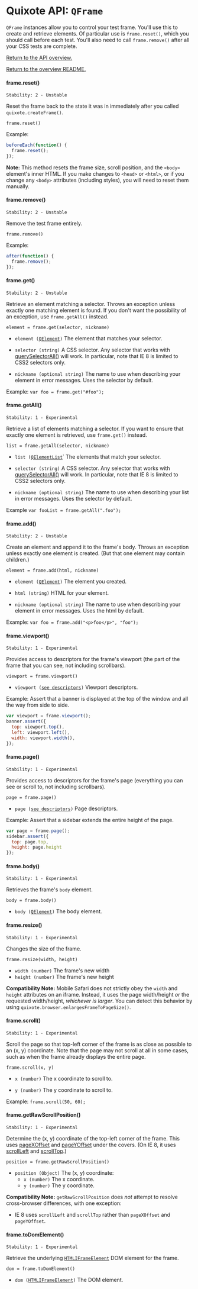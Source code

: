 # Quixote API: `QFrame`

`QFrame` instances allow you to control your test frame. You'll use this to create and retrieve elements. Of particular use is `frame.reset()`, which you should call before each test. You'll also need to call `frame.remove()` after all your CSS tests are complete.

[Return to the API overview.](api.md)

[Return to the overview README.](../README.md)


#### frame.reset()

```
Stability: 2 - Unstable
```

Reset the frame back to the state it was in immediately after you called `quixote.createFrame()`.

`frame.reset()`

Example:

```javascript
beforeEach(function() {
  frame.reset();
});
```

**Note:** This method resets the frame size, scroll position, and the `<body>` element's inner HTML. If you make changes to `<head>` or `<html>`, or if you change any `<body>` attributes (including styles), you will need to reset them manually.


#### frame.remove()

```
Stability: 2 - Unstable
```

Remove the test frame entirely.

`frame.remove()`

Example:

```javascript
after(function() {
  frame.remove();
});
```


#### frame.get()

```
Stability: 2 - Unstable
```

Retrieve an element matching a selector. Throws an exception unless exactly one matching element is found. If you don't want the possibility of an exception, use `frame.getAll()` instead.

`element = frame.get(selector, nickname)`

* `element (`[`QElement`](QElement.md)`)` The element that matches your selector.

* `selector (string)` A CSS selector. Any selector that works with [querySelectorAll()](https://developer.mozilla.org/en-US/docs/Web/API/Document.querySelectorAll) will work. In particular, note that IE 8 is limited to CSS2 selectors only.

* `nickname (optional string)` The name to use when describing your element in error messages. Uses the selector by default.

Example: `var foo = frame.get("#foo");`


#### frame.getAll()

```
Stability: 1 - Experimental
```

Retrieve a list of elements matching a selector. If you want to ensure that exactly one element is retrieved, use `frame.get()` instead.

`list = frame.getAll(selector, nickname)`

* `list (`[`QElementList`](QElementList.md`)` The elements that match your selector.

* `selector (string)` A CSS selector. Any selector that works with [querySelectorAll()](https://developer.mozilla.org/en-US/docs/Web/API/Document.querySelectorAll) will work. In particular, note that IE 8 is limited to CSS2 selectors only.

* `nickname (optional string)` The name to use when describing your list in error messages. Uses the selector by default.

Example `var fooList = frame.getAll(".foo");`


#### frame.add()

```
Stability: 2 - Unstable
```

Create an element and append it to the frame's body. Throws an exception unless exactly one element is created. (But that one element may contain children.)

`element = frame.add(html, nickname)`

* `element (`[`QElement`](QElement.md)`)` The element you created.

* `html (string)` HTML for your element.

* `nickname (optional string)` The name to use when describing your element in error messages. Uses the html by default.

Example: `var foo = frame.add("<p>foo</p>", "foo");`


#### frame.viewport()

```
Stability: 1 - Experimental
```

Provides access to descriptors for the frame's viewport (the part of the frame that you can see, not including scrollbars).

`viewport = frame.viewport()`

* `viewport (`[`see descriptors`](descriptors.md)`)` Viewport descriptors.

Example: Assert that a banner is displayed at the top of the window and all the way from side to side.

```javascript
var viewport = frame.viewport();
banner.assert({
  top: viewport.top(),
  left: viewport.left(),
  width: viewport.width(),
});
```


#### frame.page()

```
Stability: 1 - Experimental
```

Provides access to descriptors for the frame's page (everything you can see or scroll to, not including scrollbars).

`page = frame.page()`

* `page (`[`see descriptors`](descriptors.md)`)` Page descriptors.

Example: Assert that a sidebar extends the entire height of the page.

```javascript
var page = frame.page();
sidebar.assert({
  top: page.top,
  height: page.height
});
```


#### frame.body()

```
Stability: 1 - Experimental
```

Retrieves the frame's `body` element.

`body = frame.body()`

* `body (`[`QElement`](QElement.md)`)` The body element.


#### frame.resize()

```
Stability: 1 - Experimental
```

Changes the size of the frame.

`frame.resize(width, height)`

* `width (number)` The frame's new width
* `height (number)` The frame's new height

**Compatibility Note:** Mobile Safari does not strictly obey the `width` and `height` attributes on an iframe. Instead, it uses the page width/height *or* the requested width/height, *whichever is larger*. You can detect this behavior by using `quixote.browser.enlargesFrameToPageSize()`.


#### frame.scroll()

```
Stability: 1 - Experimental
```

Scroll the page so that top-left corner of the frame is as close as possible to an (x, y) coordinate. Note that the page may not scroll at all in some cases, such as when the frame already displays the entire page.

`frame.scroll(x, y)`

* `x (number)` The x coordinate to scroll to.

* `y (number)` The y coordinate to scroll to.

Example: `frame.scroll(50, 60);`


#### frame.getRawScrollPosition()

```
Stability: 1 - Experimental
```

Determine the (x, y) coordinate of the top-left corner of the frame. This uses [pageXOffset](https://developer.mozilla.org/en-US/docs/Web/API/Window.scrollX) and [pageYOffset](https://developer.mozilla.org/en-US/docs/Web/API/Window.scrollY) under the covers. (On IE 8, it uses [scrollLeft](http://msdn.microsoft.com/en-us/library/ie/ms534617%28v=vs.85%29.aspx) and [scrollTop](http://msdn.microsoft.com/en-us/library/ie/ms534618%28v=vs.85%29.aspx).)

`position = frame.getRawScrollPosition()`

* `position (Object)` The (x, y) coordinate:
  * `x (number)` The x coordinate.
  * `y (number)` The y coordinate.

**Compatibility Note:** `getRawScrollPosition` does *not* attempt to resolve cross-browser differences, with one exception:

* IE 8 uses `scrollLeft` and `scrollTop` rather than `pageXOffset` and `pageYOffset`.


#### frame.toDomElement()

```
Stability: 1 - Experimental
```

Retrieve the underlying [`HTMLIFrameElement`](https://developer.mozilla.org/en-US/docs/Web/API/HTMLIFrameElement) DOM element for the frame.
 
`dom = frame.toDomElement()`

* `dom (`[`HTMLIFrameElement`](https://developer.mozilla.org/en-US/docs/Web/API/HTMLIFrameElement)`)` The DOM element.
